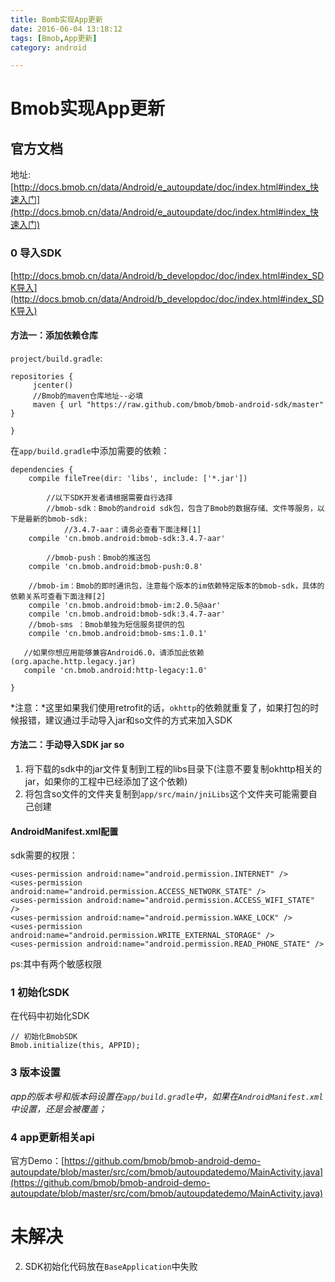 ```yaml
---
title: Bomb实现App更新
date: 2016-06-04 13:18:12
tags: [Bmob,App更新]
category: android

---
```


# Bmob实现App更新

## 官方文档
地址:[http://docs.bmob.cn/data/Android/e_autoupdate/doc/index.html#index_快速入门](http://docs.bmob.cn/data/Android/e_autoupdate/doc/index.html#index_快速入门)

### 0 导入SDK
[http://docs.bmob.cn/data/Android/b_developdoc/doc/index.html#index_SDK导入](http://docs.bmob.cn/data/Android/b_developdoc/doc/index.html#index_SDK导入)

#### 方法一：添加依赖仓库
`project/build.gradle`:

	repositories {
	     jcenter()
	     //Bmob的maven仓库地址--必填
	     maven { url "https://raw.github.com/bmob/bmob-android-sdk/master"  }
	        
	}

在`app/build.gradle`中添加需要的依赖：

	dependencies {
	    compile fileTree(dir: 'libs', include: ['*.jar'])

	        //以下SDK开发者请根据需要自行选择
		    //bmob-sdk：Bmob的android sdk包，包含了Bmob的数据存储、文件等服务，以下是最新的bmob-sdk:
		        //3.4.7-aar：请务必查看下面注释[1]
	    compile 'cn.bmob.android:bmob-sdk:3.4.7-aar'

	        //bmob-push：Bmob的推送包
	    compile 'cn.bmob.android:bmob-push:0.8'

	    //bmob-im：Bmob的即时通讯包，注意每个版本的im依赖特定版本的bmob-sdk，具体的依赖关系可查看下面注释[2]
	    compile 'cn.bmob.android:bmob-im:2.0.5@aar'
	    compile 'cn.bmob.android:bmob-sdk:3.4.7-aar'
	    //bmob-sms ：Bmob单独为短信服务提供的包
	    compile 'cn.bmob.android:bmob-sms:1.0.1'

	   //如果你想应用能够兼容Android6.0，请添加此依赖(org.apache.http.legacy.jar)
	   compile 'cn.bmob.android:http-legacy:1.0'

	}

*注意：*这里如果我们使用retrofit的话，`okhttp`的依赖就重复了，如果打包的时候报错，建议通过手动导入jar和so文件的方式来加入SDK

#### 方法二：手动导入SDK jar so
1. 将下载的sdk中的jar文件复制到工程的libs目录下(注意不要复制okhttp相关的jar，如果你的工程中已经添加了这个依赖)
2. 将包含so文件的文件夹复制到`app/src/main/jniLibs`这个文件夹可能需要自己创建

#### AndroidManifest.xml配置

sdk需要的权限：

	<uses-permission android:name="android.permission.INTERNET" /> 
	<uses-permission android:name="android.permission.ACCESS_NETWORK_STATE" /> 
	<uses-permission android:name="android.permission.ACCESS_WIFI_STATE" /> 
	<uses-permission android:name="android.permission.WAKE_LOCK" /> 
	<uses-permission android:name="android.permission.WRITE_EXTERNAL_STORAGE" />
	<uses-permission android:name="android.permission.READ_PHONE_STATE" />

ps:其中有两个敏感权限

### 1 初始化SDK
在代码中初始化SDK
	 
	// 初始化BmobSDK 
	Bmob.initialize(this, APPID);

### 3 版本设置
*app的版本号和版本码设置在`app/build.gradle`中，如果在`AndroidManifest.xml`中设置，还是会被覆盖；*


### 4 app更新相关api
官方Demo：[https://github.com/bmob/bmob-android-demo-autoupdate/blob/master/src/com/bmob/autoupdatedemo/MainActivity.java](https://github.com/bmob/bmob-android-demo-autoupdate/blob/master/src/com/bmob/autoupdatedemo/MainActivity.java)


# 未解决
2. SDK初始化代码放在`BaseApplication`中失败
